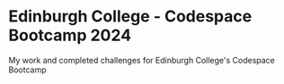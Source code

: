 # Edinburgh College - Codespace Bootcamp 2024

My work and completed challenges for Edinburgh College's Codespace Bootcamp

